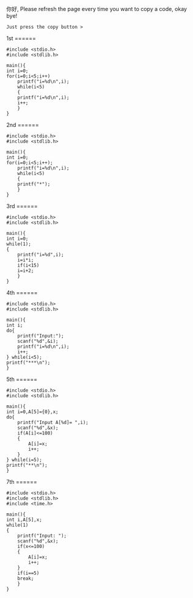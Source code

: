 你好, Please refresh the page every time you want to copy a code, okay bye!

```
Just press the copy button >
```

1st ====== 
```
#include <stdio.h>
#include <stdlib.h>

main(){
int i=0;
for(i=0;i<5;i++)
    printf("i=%d\n",i);
    while(i<5)
    {
    printf("i=%d\n",i);
    i++;
    }
}
```

2nd ======
```
#include <stdio.h>
#include <stdlib.h>

main(){
int i=0;
for(i=0;i<5;i++);
    printf("i=%d\n",i);
    while(i<5)
    {
    printf("*");
    }
}
```
3rd ======

```
#include <stdio.h>
#include <stdlib.h>

main(){
int i=0;
while(1);
{
	printf("i=%d",i);
	i=i*i;
	if(i<15)
	i=i+2;
	}
}
```

4th ====== 

```
#include <stdio.h>
#include <stdlib.h>

main(){
int i;
do{
	printf("Input:");
	scanf("%d",&i);
	printf("i=%d\n",i);
	i++;
} while(i<5);
printf("***\n");
}
```

5th ====== 

```
#include <stdio.h>
#include <stdlib.h>

main(){
int i=0,A[5]={0},x;
do{
	printf("Input A[%d]= ",i);
	scanf("%d",&x);
	if(A[i]<=100)
	{
		A[i]=x; 
		i++;
	}
} while(i=5);
printf("**\n");
}
```

7th ====== 

```
#include <stdio.h>
#include <stdlib.h>
#include <time.h>

main(){
int i,A[5],x;
while(1)
{
    printf("Input: ");
    scanf("%d",&x);
    if(x<=100)
    {
    	A[i]=x;
    	i++;
    }
	if(i==5)
	break;
	}
}
```
